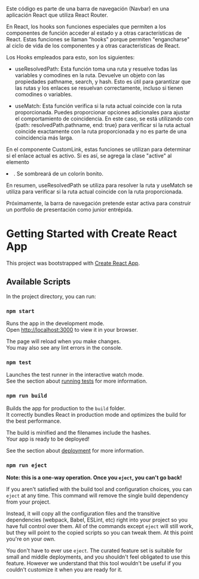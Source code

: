 Este código es parte de una barra de navegación (Navbar) en una aplicación React que utiliza React Router.

En React, los hooks son funciones especiales que permiten a los componentes de función acceder al estado y a otras características de React. Estas funciones se llaman "hooks" porque permiten "engancharse" al ciclo de vida de los componentes y a otras características de React.

Los Hooks empleados para esto, son los siguientes: 

- useResolvedPath: Esta función toma una ruta y resuelve todas las variables y comodines en la ruta. Devuelve un objeto con las propiedades pathname, search, y hash. Esto es útil para garantizar que las rutas y los enlaces se resuelvan correctamente, incluso si tienen comodines o variables.

- useMatch: Esta función verifica si la ruta actual coincide con la ruta proporcionada. Puedes proporcionar opciones adicionales para ajustar el comportamiento de coincidencia. En este caso, se está utilizando con {path: resolvedPath.pathname, end: true} para verificar si la ruta actual coincide exactamente con la ruta proporcionada y no es parte de una coincidencia más larga.

En el componente CustomLink, estas funciones se utilizan para determinar si el enlace actual es activo. Si es así, se agrega la clase "active" al elemento <li>. Se sombreará de un colorín bonito.

En resumen, useResolvedPath se utiliza para resolver la ruta y useMatch se utiliza para verificar si la ruta actual coincide con la ruta proporcionada.

Próximamente, la barra de navegación pretende estar activa para construir un portfolio de presentación como junior entrépida. 


# Getting Started with Create React App

This project was bootstrapped with [Create React App](https://github.com/facebook/create-react-app).

## Available Scripts

In the project directory, you can run:

### `npm start`

Runs the app in the development mode.\
Open [http://localhost:3000](http://localhost:3000) to view it in your browser.

The page will reload when you make changes.\
You may also see any lint errors in the console.

### `npm test`

Launches the test runner in the interactive watch mode.\
See the section about [running tests](https://facebook.github.io/create-react-app/docs/running-tests) for more information.

### `npm run build`

Builds the app for production to the `build` folder.\
It correctly bundles React in production mode and optimizes the build for the best performance.

The build is minified and the filenames include the hashes.\
Your app is ready to be deployed!

See the section about [deployment](https://facebook.github.io/create-react-app/docs/deployment) for more information.

### `npm run eject`

**Note: this is a one-way operation. Once you `eject`, you can't go back!**

If you aren't satisfied with the build tool and configuration choices, you can `eject` at any time. This command will remove the single build dependency from your project.

Instead, it will copy all the configuration files and the transitive dependencies (webpack, Babel, ESLint, etc) right into your project so you have full control over them. All of the commands except `eject` will still work, but they will point to the copied scripts so you can tweak them. At this point you're on your own.

You don't have to ever use `eject`. The curated feature set is suitable for small and middle deployments, and you shouldn't feel obligated to use this feature. However we understand that this tool wouldn't be useful if you couldn't customize it when you are ready for it.

